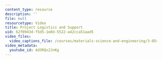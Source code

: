 ```yaml
---
content_type: resource
description: ''
file: null
resourcetype: Video
title: Project Logistics and Support
uid: 62f0943d-f5d5-1e8d-5522-a42cca51aad5
video_files:
  video_captions_file: /courses/materials-science-and-engineering/3-054-cellular-solids-structure-properties-and-applications-spring-2015/instructor-insights/project-logistics-and-support/4d3RQs2JnKg.vtt
video_metadata:
  youtube_id: 4d3RQs2JnKg
---
```

